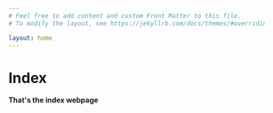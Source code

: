 ```yaml
---
# Feel free to add content and custom Front Matter to this file.
# To modify the layout, see https://jekyllrb.com/docs/themes/#overriding-theme-defaults

layout: home
---
```

  <h1>Index</h1>

  <p><strong>That's the index webpage</strong></p>
</div>